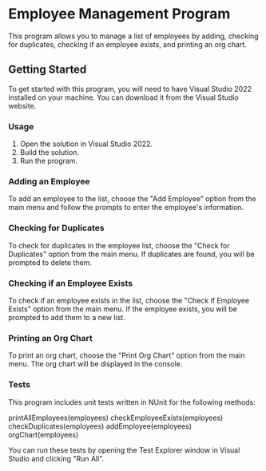 # Employee Management Program
This program allows you to manage a list of employees by adding, checking for duplicates, checking if an employee exists, and printing an org chart.

## Getting Started
To get started with this program, you will need to have Visual Studio 2022 installed on your machine. You can download it from the Visual Studio website.

### Usage
1. Open the solution in Visual Studio 2022.
2. Build the solution.
3. Run the program.
### Adding an Employee
To add an employee to the list, choose the "Add Employee" option from the main menu and follow the prompts to enter the employee's information.

### Checking for Duplicates
To check for duplicates in the employee list, choose the "Check for Duplicates" option from the main menu. If duplicates are found, you will be prompted to delete them.

### Checking if an Employee Exists
To check if an employee exists in the list, choose the "Check if Employee Exists" option from the main menu. If the employee exists, you will be prompted to add them to a new list.

### Printing an Org Chart
To print an org chart, choose the "Print Org Chart" option from the main menu. The org chart will be displayed in the console.

### Tests
This program includes unit tests written in NUnit for the following methods:

printAllEmployees(employees)
checkEmployeeExists(employees)
checkDuplicates(employees)
addEmployee(employees)
orgChart(employees)

You can run these tests by opening the Test Explorer window in Visual Studio and clicking "Run All".
